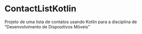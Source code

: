 # ContactListKotlin
Projeto de uma lista de contatos usando Kotlin para a disciplina de "Desenvolvimento de Dispositivos Móveis"
